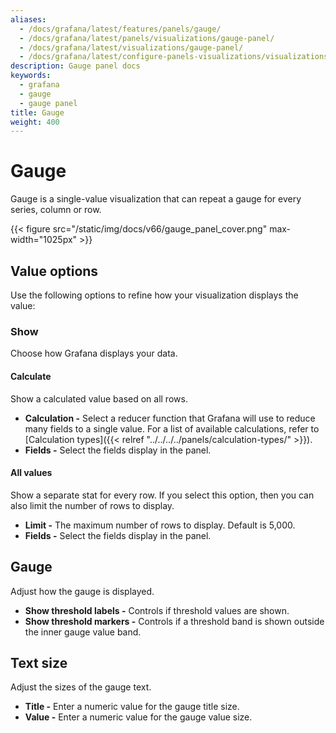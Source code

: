 ```yaml
---
aliases:
  - /docs/grafana/latest/features/panels/gauge/
  - /docs/grafana/latest/panels/visualizations/gauge-panel/
  - /docs/grafana/latest/visualizations/gauge-panel/
  - /docs/grafana/latest/configure-panels-visualizations/visualizations/gauge/
description: Gauge panel docs
keywords:
  - grafana
  - gauge
  - gauge panel
title: Gauge
weight: 400
---
```


# Gauge

Gauge is a single-value visualization that can repeat a gauge for every series, column or row.

{{< figure src="/static/img/docs/v66/gauge_panel_cover.png" max-width="1025px" >}}

## Value options

Use the following options to refine how your visualization displays the value:

### Show

Choose how Grafana displays your data.

#### Calculate

Show a calculated value based on all rows.

- **Calculation -** Select a reducer function that Grafana will use to reduce many fields to a single value. For a list of available calculations, refer to [Calculation types]({{< relref "../../../../panels/calculation-types/" >}}).
- **Fields -** Select the fields display in the panel.

#### All values

Show a separate stat for every row. If you select this option, then you can also limit the number of rows to display.

- **Limit -** The maximum number of rows to display. Default is 5,000.
- **Fields -** Select the fields display in the panel.

## Gauge

Adjust how the gauge is displayed.

- **Show threshold labels -** Controls if threshold values are shown.
- **Show threshold markers -** Controls if a threshold band is shown outside the inner gauge value band.

## Text size

Adjust the sizes of the gauge text.

- **Title -** Enter a numeric value for the gauge title size.
- **Value -** Enter a numeric value for the gauge value size.
